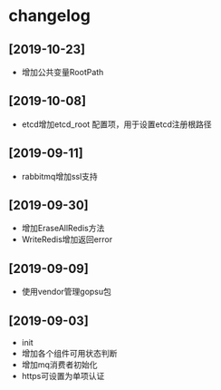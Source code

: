 # changelog

## [2019-10-23]

- 增加公共变量RootPath

## [2019-10-08]

- etcd增加etcd_root 配置项，用于设置etcd注册根路径

## [2019-09-11]

- rabbitmq增加ssl支持

## [2019-09-30]

- 增加EraseAllRedis方法
- WriteRedis增加返回error

## [2019-09-09]

- 使用vendor管理gopsu包

## [2019-09-03]

- init
- 增加各个组件可用状态判断
- 增加mq消费者初始化
- https可设置为单项认证

